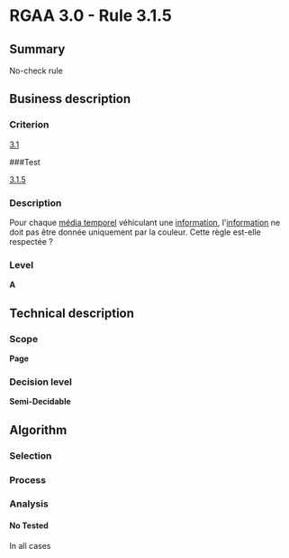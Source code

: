 # RGAA 3.0 -  Rule 3.1.5

## Summary

No-check rule

## Business description

### Criterion

[3.1](http://references.modernisation.gouv.fr/referentiel-technique-0#crit-3-1)

###Test

[3.1.5](http://references.modernisation.gouv.fr/referentiel-technique-0#test-3-1-5)

### Description

Pour chaque <a href="http://references.modernisation.gouv.fr/referentiel-technique-0#mMediaTemp">m&eacute;dia temporel</a> v&eacute;hiculant une <a href="http://references.modernisation.gouv.fr/referentiel-technique-0#mInfoCouleur">information</a>, l'<a href="http://references.modernisation.gouv.fr/referentiel-technique-0#mInfoCouleur">information</a> ne doit pas &ecirc;tre donn&eacute;e uniquement par la couleur. Cette r&egrave;gle est-elle respect&eacute;e ?

### Level

**A**

## Technical description

### Scope

**Page**

### Decision level

**Semi-Decidable**

## Algorithm

### Selection

### Process

### Analysis

#### No Tested 

In all cases



